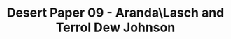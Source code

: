 ---
title: Desert Paper 09 - Aranda\Lasch and Terrol Dew Johnson
layout: entry
presentation: side-by-side
object:
  - id: 2022-162
order: 427
menu: false
---